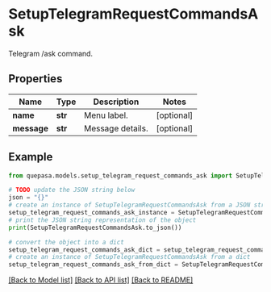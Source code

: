 # SetupTelegramRequestCommandsAsk

Telegram /ask command.

## Properties

Name | Type | Description | Notes
------------ | ------------- | ------------- | -------------
**name** | **str** | Menu label. | [optional] 
**message** | **str** | Message details. | [optional] 

## Example

```python
from quepasa.models.setup_telegram_request_commands_ask import SetupTelegramRequestCommandsAsk

# TODO update the JSON string below
json = "{}"
# create an instance of SetupTelegramRequestCommandsAsk from a JSON string
setup_telegram_request_commands_ask_instance = SetupTelegramRequestCommandsAsk.from_json(json)
# print the JSON string representation of the object
print(SetupTelegramRequestCommandsAsk.to_json())

# convert the object into a dict
setup_telegram_request_commands_ask_dict = setup_telegram_request_commands_ask_instance.to_dict()
# create an instance of SetupTelegramRequestCommandsAsk from a dict
setup_telegram_request_commands_ask_from_dict = SetupTelegramRequestCommandsAsk.from_dict(setup_telegram_request_commands_ask_dict)
```
[[Back to Model list]](../README.md#documentation-for-models) [[Back to API list]](../README.md#documentation-for-api-endpoints) [[Back to README]](../README.md)


